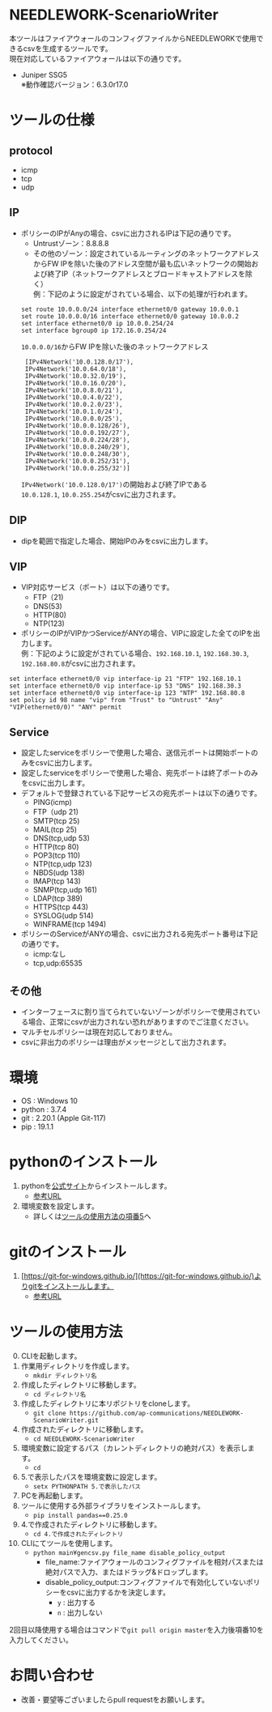 # NEEDLEWORK-ScenarioWriter
本ツールはファイアウォールのコンフィグファイルからNEEDLEWORKで使用できるcsvを生成するツールです。<br>現在対応しているファイアウォールは以下の通りです。

* Juniper SSG5 <br>
  ※動作確認バージョン：6.3.0r17.0

# ツールの仕様

## protocol
  * icmp
  * tcp
  * udp

## IP
* ポリシーのIPがAnyの場合、csvに出力されるIPは下記の通りです。
  * Untrustゾーン：8.8.8.8
  * その他のゾーン：設定されているルーティングのネットワークアドレスからFW IPを除いた後のアドレス空間が最も広いネットワークの開始および終了IP（ネットワークアドレスとブロードキャストアドレスを除く）<br>
  例：下記のように設定がされている場合、以下の処理が行われます。
  ```
  set route 10.0.0.0/24 interface ethernet0/0 gateway 10.0.0.1
  set route 10.0.0.0/16 interface ethernet0/0 gateway 10.0.0.2
  set interface ethernet0/0 ip 10.0.0.254/24
  set interface bgroup0 ip 172.16.0.254/24
  ```
  `10.0.0.0/16`からFW IPを除いた後のネットワークアドレス
  ```
   [IPv4Network('10.0.128.0/17'), 
   IPv4Network('10.0.64.0/18'),
   IPv4Network('10.0.32.0/19'), 
   IPv4Network('10.0.16.0/20'), 
   IPv4Network('10.0.8.0/21'), 
   IPv4Network('10.0.4.0/22'), 
   IPv4Network('10.0.2.0/23'), 
   IPv4Network('10.0.1.0/24'), 
   IPv4Network('10.0.0.0/25'), 
   IPv4Network('10.0.0.128/26'), 
   IPv4Network('10.0.0.192/27'), 
   IPv4Network('10.0.0.224/28'), 
   IPv4Network('10.0.0.240/29'), 
   IPv4Network('10.0.0.248/30'), 
   IPv4Network('10.0.0.252/31'), 
   IPv4Network('10.0.0.255/32')]
   ```
   `IPv4Network('10.0.128.0/17')`の開始および終了IPである<br>
   `10.0.128.1`, `10.0.255.254`がcsvに出力されます。

## DIP
* dipを範囲で指定した場合、開始IPのみをcsvに出力します。

## VIP
* VIP対応サービス（ポート）は以下の通りです。
  * FTP（21)
  * DNS(53)
  * HTTP(80)
  * NTP(123)
* ポリシーのIPがVIPかつServiceがANYの場合、VIPに設定した全てのIPを出力します。<br>
例：下記のように設定がされている場合、`192.168.10.1`, `192.168.30.3`, `192.168.80.8`がcsvに出力されます。
```
set interface ethernet0/0 vip interface-ip 21 "FTP" 192.168.10.1
set interface ethernet0/0 vip interface-ip 53 "DNS" 192.168.30.3
set interface ethernet0/0 vip interface-ip 123 "NTP" 192.168.80.8
set policy id 98 name "vip" from "Trust" to "Untrust" "Any" "VIP(ethernet0/0)" "ANY" permit
```

## Service
* 設定したserviceをポリシーで使用した場合、送信元ポートは開始ポートのみをcsvに出力します。
* 設定したserviceをポリシーで使用した場合、宛先ポートは終了ポートのみをcsvに出力します。
* デフォルトで登録されている下記サービスの宛先ポートは以下の通りです。
  * PING(icmp)
  * FTP（udp 21)
  * SMTP(tcp 25)
  * MAIL(tcp 25)
  * DNS(tcp,udp 53)
  * HTTP(tcp 80)
  * POP3(tcp 110)   
  * NTP(tcp,udp 123)
  * NBDS(udp 138)
  * IMAP(tcp 143)
  * SNMP(tcp,udp 161)
  * LDAP(tcp 389)
  * HTTPS(tcp 443)
  * SYSLOG(udp 514)
  * WINFRAME(tcp 1494)
* ポリシーのServiceがANYの場合、csvに出力される宛先ポート番号は下記の通りです。
  * icmp:なし
  * tcp,udp:65535

## その他
* インターフェースに割り当てられていないゾーンがポリシーで使用されている場合、正常にcsvが出力されない恐れがありますのでご注意ください。
* マルチセルポリシーは現在対応しておりません。
* csvに非出力のポリシーは理由がメッセージとして出力されます。

# 環境

* OS : Windows 10
* python : 3.7.4
* git : 2.20.1 (Apple Git-117)
* pip : 19.1.1
 

# pythonのインストール

1. pythonを[公式サイト](https://www.python.org/downloads/windows/)からインストールします。 
   * [参考URL](https://www.python.jp/install/windows/install_py3.html)
2. 環境変数を設定します。
   * 詳しくは[ツールの使用方法の項番5](#ツールの使用方法)へ


# gitのインストール

1.  [https://git-for-windows.github.io/](https://git-for-windows.github.io/)よりgitをインストールします。
    * [参考URL](https://prog-8.com/docs/git-env-win)


# ツールの使用方法

0. CLIを起動します。
1. 作業用ディレクトリを作成します。
    * `mkdir ディレクトリ名`
2. 作成したディレクトリに移動します。
    * `cd ディレクトリ名`
3. 作成したディレクトリに本リポジトリをcloneします。
    * `git clone https://github.com/ap-communications/NEEDLEWORK-ScenarioWriter.git`
4. 作成されたディレクトリに移動します。
    * `cd NEEDLEWORK-ScenarioWriter`
5. 環境変数に設定するパス（カレントディレクトリの絶対パス）を表示します。
    * `cd`
6. 5.で表示したパスを環境変数に設定します。
    * `setx PYTHONPATH 5.で表示したパス`
7. PCを再起動します。
8. ツールに使用する外部ライブラリをインストールします。
    * `pip install pandas==0.25.0`
9. 4.で作成されたディレクトリに移動します。
    * `cd 4.で作成されたディレクトリ`
10. CLIにてツールを使用します。
    * `python main¥gencsv.py file_name disable_policy_output`   
      * file_name:ファイアウォールのコンフィグファイルを相対パスまたは絶対パスで入力、またはドラッグ&ドロップします。
      * disable_policy_output:コンフィグファイルで有効化していないポリシーをcsvに出力するかを決定します。
        * `y` : 出力する
        * `n` : 出力しない

2回目以降使用する場合はコマンドで`git pull origin master`を入力後項番10を入力してください。

# お問い合わせ
* 改善・要望等ございましたらpull requestをお願いします。

